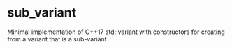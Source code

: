 # sub_variant
Minimal implementation of C++17 std::variant with constructors for creating from a variant that is a sub-variant
